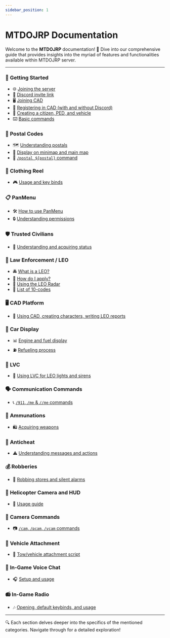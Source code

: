 ```yaml
---
sidebar_position: 1
---
```


# MTDOJRP Documentation

Welcome to the **MTDOJRP** documentation! 🎉 Dive into our comprehensive guide that provides insights into the myriad of features and functionalities available within MTDOJRP server.

---

### 🚀 **Getting Started**
- 🌐 [Joining the server](https://docs.mtdojrp.org/docs/introduction/getting-started#-discord-link-invite)
- 💬 [Discord invite link](https://docs.mtdojrp.org/introduction/getting-started#-discord-link-invite)
- 🖥️ [Joining CAD](https://docs.mtdojrp.org/introduction/joining-cad)
- 🔐 [Registering in CAD (with and without Discord)](https://docs.mtdojrp.org/introduction/joining-cad#-getting-started-with-the-cad)
- 🧑 [Creating a citizen, PED, and vehicle](https://docs.mtdojrp.org/introduction/joining-cad#-getting-started-with-the-cad)
- ⌨️ [Basic commands](https://docs.mtdojrp.org/introduction/basic-commands)

### 📍 **Postal Codes**
- 🗺️ [Understanding postals](#)
- 📍 [Display on minimap and main map](#)
- 📌 [`/postal ${postal}` command](#)

### 👕 **Clothing Reel**
- 🎮 [Usage and key binds](#)

### 📋 **PanMenu**
- 🛠️ [How to use PanMenu](#)
- 🔒 [Understanding permissions](#)

### 🛡️ **Trusted Civilians**
- 🌟 [Understanding and acquiring status](#)

### 🚓 **Law Enforcement / LEO**
- 🚔 [What is a LEO?](#)
- 📝 [How do I apply?](#)
- 📡 [Using the LEO Radar](#)
- 🔢 [List of 10-codes](#)

### 🖥️ **CAD Platform**
- 📝 [Using CAD, creating characters, writing LEO reports](#)

### 🚗 **Car Display**
- 📊 [Engine and fuel display](#)
- ⛽ [Refueling process](#)

### 🚨 **LVC**
- 🚓 [Using LVC for LEO lights and sirens](#)

### 🗣️ **Communication Commands**
- 📞 [`/911`, `/me` & `//me` commands](#)

### 🔫 **Ammunations**
- 🛍️ [Acquiring weapons](#)

### 🚫 **Anticheat**
- ⚠️ [Understanding messages and actions](#)

### 💰 **Robberies**
- 🚨 [Robbing stores and silent alarms](#)

### 🚁 **Helicopter Camera and HUD**
- 🎥 [Usage guide](#)

### 🎥 **Camera Commands**
- 📷 [`/cam`, `/pcam`, `/vcam` commands](#)

### 🚛 **Vehicle Attachment**
- 🧲 [Tow/vehicle attachment script](#)

### 🎤 **In-Game Voice Chat**
- 🎧 [Setup and usage](#)

### 📻 **In-Game Radio**
- 🎶 [Opening, default keybinds, and usage](#)

---

🔍 Each section delves deeper into the specifics of the mentioned categories. Navigate through for a detailed exploration!
